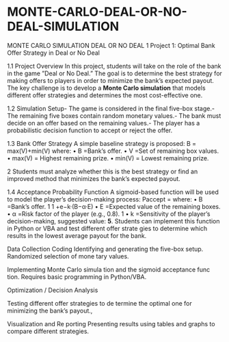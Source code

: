 # MONTE-CARLO-DEAL-OR-NO-DEAL-SIMULATION
MONTE CARLO SIMULATION DEAL OR NO DEAL 
 1 Project 1: Optimal Bank Offer Strategy in Deal or
 No Deal

 1.1 Project Overview
 In this project, students will take on the role of the bank in the game ”Deal or No
 Deal.” The goal is to determine the best strategy for making offers to players in order to
 minimize the bank’s expected payout. The key challenge is to develop a **Monte Carlo
 simulation** that models different offer strategies and determines the most cost-effective
 one.

 1.2 Simulation Setup- The game is considered in the final five-box stage.- The remaining five boxes contain
 random monetary values.- The bank must decide on an offer based on the remaining
 values.- The player has a probabilistic decision function to accept or reject the offer.

 1.3 Bank Offer Strategy
 A simple baseline strategy is proposed:
 B = max(V)+min(V)
 where:
 • B =Bank’s offer.
 • V =Set of remaining box values.
 • max(V) = Highest remaining prize.
 • min(V) = Lowest remaining prize.

 2
 Students must analyze whether this is the best strategy or find an improved method
 that minimizes the bank’s expected payout.

 1.4 Acceptance Probability Function
 A sigmoid-based function will be used to model the player’s decision-making process:
 Paccept =
 where:
 • B =Bank’s offer.
 1
 1 +e−k·(B−α·E)
 • E =Expected value of the remaining boxes.
 • α =Risk factor of the player (e.g., 0.8).
 1
• k =Sensitivity of the player’s decision-making, suggested value: **5**.
 Students can implement this function in Python or VBA and test different offer strate
gies to determine which results in the lowest average payout for the bank.

Data Collection
 Coding
 Identifying and generating the five-box
 setup. Randomized selection of mone
tary values.

 Implementing Monte Carlo simula
tion and the sigmoid acceptance func
tion. Requires basic programming in
 Python/VBA.
 
 Optimization / Decision
 Analysis

 Testing different offer strategies to de
termine the optimal one for minimizing
 the bank’s payout.,
 
 Visualization and Re
porting
Presenting results using tables and
 graphs to compare different strategies.

